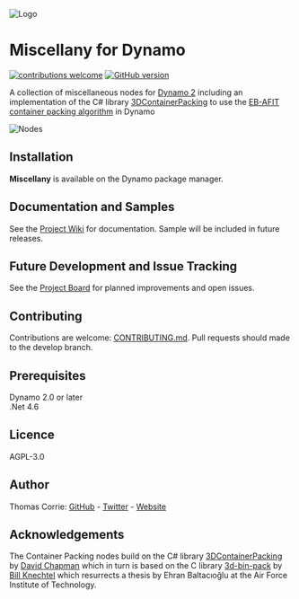 ![Logo](https://github.com/thomascorrie/Miscellany/blob/master/Miscellany/Resources/Images/Large/Miscellany.About.Miscellany.Large.png)

# Miscellany for Dynamo

[![contributions welcome](https://img.shields.io/badge/contributions-welcome-brightgreen.svg?style=flat)](https://github.com/thomascorrie/Miscellany/blob/master/CONTRIBUTING.md)
[![GitHub version](https://badge.fury.io/gh/thomascorrie%2FMiscellany.svg)](https://badge.fury.io/gh/thomascorrie%2FMiscellany)

A collection of miscellaneous nodes for [Dynamo 2](http://www.dynamobim.org/) including an implementation of the C# library [3DContainerPacking](https://github.com/davidmchapman/3DContainerPacking) to use the [EB-AFIT container packing algorithm](https://github.com/wknechtel/3d-bin-pack) in Dynamo

![Nodes](https://github.com/thomascorrie/Miscellany/blob/master/Samples/Miscellany-Samples-Nodes.png)

## Installation
**Miscellany** is available on the Dynamo package manager.

## Documentation and Samples
See the [Project Wiki](https://github.com/thomascorrie/Miscellany/wiki) for documentation. Sample will be included in future releases.

## Future Development and Issue Tracking
See the [Project Board](https://github.com/thomascorrie/Miscellany/projects/1) for planned improvements and open issues.

## Contributing
Contributions are welcome: [CONTRIBUTING.md](https://github.com/thomascorrie/Miscellany/blob/master/CONTRIBUTING.md). Pull requests should made to the develop branch.

## Prerequisites
Dynamo 2.0 or later  
.Net 4.6

## Licence
AGPL-3.0

## Author
Thomas Corrie: [GitHub](https://github.com/thomascorrie) - [Twitter](https://twitter.com/didymuscoombe) - [Website](http://www.thomascorrie.com)

## Acknowledgements
The Container Packing nodes build on the C# library [3DContainerPacking](https://github.com/davidmchapman/3DContainerPacking) by [David Chapman](https://github.com/davidmchapman) which in turn is based on the C library [3d-bin-pack](https://github.com/wknechtel/3d-bin-pack/) by [Bill Knechtel](https://github.com/wknechtel) which resurrects a thesis by Ehran Baltacıoğlu at the Air Force Institute of Technology.
